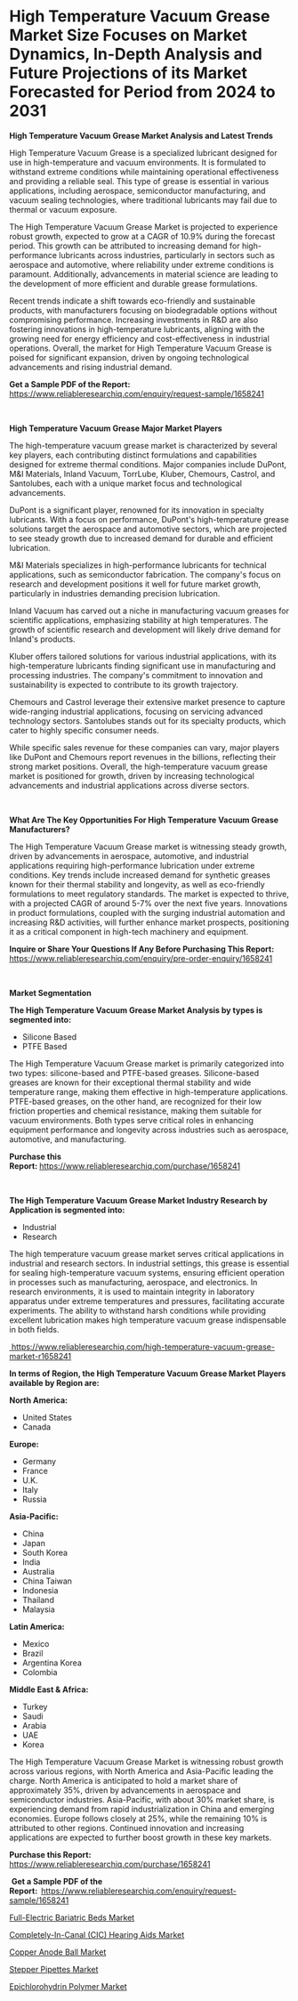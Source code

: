 <p><h1>High Temperature Vacuum Grease Market Size Focuses on Market Dynamics, In-Depth Analysis and Future Projections of its Market Forecasted for Period from 2024 to 2031</h1></p><p><strong>High Temperature Vacuum Grease Market Analysis and Latest Trends</strong></p>
<p><p>High Temperature Vacuum Grease is a specialized lubricant designed for use in high-temperature and vacuum environments. It is formulated to withstand extreme conditions while maintaining operational effectiveness and providing a reliable seal. This type of grease is essential in various applications, including aerospace, semiconductor manufacturing, and vacuum sealing technologies, where traditional lubricants may fail due to thermal or vacuum exposure.</p><p>The High Temperature Vacuum Grease Market is projected to experience robust growth, expected to grow at a CAGR of 10.9% during the forecast period. This growth can be attributed to increasing demand for high-performance lubricants across industries, particularly in sectors such as aerospace and automotive, where reliability under extreme conditions is paramount. Additionally, advancements in material science are leading to the development of more efficient and durable grease formulations.</p><p>Recent trends indicate a shift towards eco-friendly and sustainable products, with manufacturers focusing on biodegradable options without compromising performance. Increasing investments in R&D are also fostering innovations in high-temperature lubricants, aligning with the growing need for energy efficiency and cost-effectiveness in industrial operations. Overall, the market for High Temperature Vacuum Grease is poised for significant expansion, driven by ongoing technological advancements and rising industrial demand.</p></p>
<p><strong>Get a Sample PDF of the Report:&nbsp;</strong> <a href="https://www.reliableresearchiq.com/enquiry/request-sample/1658241?utm_campaign=1117&utm_medium=2&utm_source=Github&utm_content=ia&utm_term=08112024&utm_id=high-temperature-vacuum-grease">https://www.reliableresearchiq.com/enquiry/request-sample/1658241</a></p>
<p>&nbsp;</p>
<p><strong>High Temperature Vacuum Grease Major Market Players</strong></p>
<p><p>The high-temperature vacuum grease market is characterized by several key players, each contributing distinct formulations and capabilities designed for extreme thermal conditions. Major companies include DuPont, M&I Materials, Inland Vacuum, TorrLube, Kluber, Chemours, Castrol, and Santolubes, each with a unique market focus and technological advancements.</p><p>DuPont is a significant player, renowned for its innovation in specialty lubricants. With a focus on performance, DuPont's high-temperature grease solutions target the aerospace and automotive sectors, which are projected to see steady growth due to increased demand for durable and efficient lubrication.</p><p>M&I Materials specializes in high-performance lubricants for technical applications, such as semiconductor fabrication. The company's focus on research and development positions it well for future market growth, particularly in industries demanding precision lubrication.</p><p>Inland Vacuum has carved out a niche in manufacturing vacuum greases for scientific applications, emphasizing stability at high temperatures. The growth of scientific research and development will likely drive demand for Inland's products.</p><p>Kluber offers tailored solutions for various industrial applications, with its high-temperature lubricants finding significant use in manufacturing and processing industries. The company's commitment to innovation and sustainability is expected to contribute to its growth trajectory.</p><p>Chemours and Castrol leverage their extensive market presence to capture wide-ranging industrial applications, focusing on servicing advanced technology sectors. Santolubes stands out for its specialty products, which cater to highly specific consumer needs.</p><p>While specific sales revenue for these companies can vary, major players like DuPont and Chemours report revenues in the billions, reflecting their strong market positions. Overall, the high-temperature vacuum grease market is positioned for growth, driven by increasing technological advancements and industrial applications across diverse sectors.</p></p>
<p>&nbsp;</p>
<p><strong>What Are The Key Opportunities For High Temperature Vacuum Grease Manufacturers?</strong></p>
<p><p>The High Temperature Vacuum Grease market is witnessing steady growth, driven by advancements in aerospace, automotive, and industrial applications requiring high-performance lubrication under extreme conditions. Key trends include increased demand for synthetic greases known for their thermal stability and longevity, as well as eco-friendly formulations to meet regulatory standards. The market is expected to thrive, with a projected CAGR of around 5-7% over the next five years. Innovations in product formulations, coupled with the surging industrial automation and increasing R&D activities, will further enhance market prospects, positioning it as a critical component in high-tech machinery and equipment.</p></p>
<p><strong>Inquire or Share Your Questions If Any Before Purchasing This Report:</strong> <a href="https://www.reliableresearchiq.com/enquiry/pre-order-enquiry/1658241?utm_campaign=1117&utm_medium=2&utm_source=Github&utm_content=ia&utm_term=08112024&utm_id=high-temperature-vacuum-grease">https://www.reliableresearchiq.com/enquiry/pre-order-enquiry/1658241</a></p>
<p>&nbsp;</p>
<p><strong>Market Segmentation</strong></p>
<p><strong>The High Temperature Vacuum Grease Market Analysis by types is segmented into:</strong></p>
<p><ul><li>Silicone Based</li><li>PTFE Based</li></ul></p>
<p><p>The High Temperature Vacuum Grease market is primarily categorized into two types: silicone-based and PTFE-based greases. Silicone-based greases are known for their exceptional thermal stability and wide temperature range, making them effective in high-temperature applications. PTFE-based greases, on the other hand, are recognized for their low friction properties and chemical resistance, making them suitable for vacuum environments. Both types serve critical roles in enhancing equipment performance and longevity across industries such as aerospace, automotive, and manufacturing.</p></p>
<p><strong>Purchase this Report:&nbsp;</strong><a href="https://www.reliableresearchiq.com/purchase/1658241?utm_campaign=1117&utm_medium=2&utm_source=Github&utm_content=ia&utm_term=08112024&utm_id=high-temperature-vacuum-grease">https://www.reliableresearchiq.com/purchase/1658241</a></p>
<p>&nbsp;</p>
<p><strong>The High Temperature Vacuum Grease Market Industry Research by Application is segmented into:</strong></p>
<p><ul><li>Industrial</li><li>Research</li></ul></p>
<p><p>The high temperature vacuum grease market serves critical applications in industrial and research sectors. In industrial settings, this grease is essential for sealing high-temperature vacuum systems, ensuring efficient operation in processes such as manufacturing, aerospace, and electronics. In research environments, it is used to maintain integrity in laboratory apparatus under extreme temperatures and pressures, facilitating accurate experiments. The ability to withstand harsh conditions while providing excellent lubrication makes high temperature vacuum grease indispensable in both fields.</p></p>
<p><a href="https://www.reliableresearchiq.com/high-temperature-vacuum-grease-market-r1658241?utm_campaign=1117&utm_medium=2&utm_source=Github&utm_content=ia&utm_term=08112024&utm_id=high-temperature-vacuum-grease">&nbsp;https://www.reliableresearchiq.com/high-temperature-vacuum-grease-market-r1658241</a></p>
<p><strong>In terms of Region, the High Temperature Vacuum Grease Market Players available by Region are:</strong></p>
<p>
    <p> <strong> North America: </strong>
        <ul>
            <li>United States</li>
            <li>Canada</li>
        </ul>
        </p> 
    <p> <strong> Europe: </strong>
        <ul>
            <li>Germany</li>
            <li>France</li>
            <li>U.K.</li>
            <li>Italy</li>
            <li>Russia</li>
        </ul>
        </p> 
    <p> <strong> Asia-Pacific: </strong>
        <ul>
            <li>China</li>
            <li>Japan</li>
            <li>South Korea</li>
            <li>India</li>
            <li>Australia</li>
            <li>China Taiwan</li>
            <li>Indonesia</li>
            <li>Thailand</li>
            <li>Malaysia</li>
        </ul>
        </p> 
    <p> <strong> Latin America: </strong>
        <ul>
            <li>Mexico</li>
            <li>Brazil</li>
            <li>Argentina Korea</li>
            <li>Colombia</li>
        </ul>
        </p> 
    <p> <strong> Middle East & Africa: </strong>
        <ul>
            <li>Turkey</li>
            <li>Saudi</li>
            <li>Arabia</li>
            <li>UAE</li>
            <li>Korea</li>
        </ul>
    </p>
    </p>
<p><p>The High Temperature Vacuum Grease Market is witnessing robust growth across various regions, with North America and Asia-Pacific leading the charge. North America is anticipated to hold a market share of approximately 35%, driven by advancements in aerospace and semiconductor industries. Asia-Pacific, with about 30% market share, is experiencing demand from rapid industrialization in China and emerging economies. Europe follows closely at 25%, while the remaining 10% is attributed to other regions. Continued innovation and increasing applications are expected to further boost growth in these key markets.</p></p>
<p><strong>Purchase this Report: </strong><a href="https://www.reliableresearchiq.com/purchase/1658241?utm_campaign=1117&utm_medium=2&utm_source=Github&utm_content=ia&utm_term=08112024&utm_id=high-temperature-vacuum-grease">https://www.reliableresearchiq.com/purchase/1658241</a></p>
<p>&nbsp;<strong>Get a Sample PDF of the Report:&nbsp;&nbsp;</strong><a href="https://www.reliableresearchiq.com/enquiry/request-sample/1658241?utm_campaign=1117&utm_medium=2&utm_source=Github&utm_content=ia&utm_term=08112024&utm_id=high-temperature-vacuum-grease">https://www.reliableresearchiq.com/enquiry/request-sample/1658241</a></p>
<p><strong></strong></p>
<p><p><a href="https://issuu.com/reportprime-2/docs/full-electric-bariatric-beds-market_d3a7b28d0566c9?utm_campaign=1117&utm_medium=2&utm_source=Github&utm_content=ia&utm_term=08112024&utm_id=high-temperature-vacuum-grease">Full-Electric Bariatric Beds Market</a></p><p><a href="https://issuu.com/reportprime-2/docs/completely-in-canal-cic-hearing-aid_e8d87f457ba76a?utm_campaign=1117&utm_medium=2&utm_source=Github&utm_content=ia&utm_term=08112024&utm_id=high-temperature-vacuum-grease">Completely-In-Canal (CIC) Hearing Aids Market</a></p><p><a href="https://github.com/florjvdva/Market-Research-Report-List-1/blob/main/copper-anode-ball-market.md?utm_campaign=1117&utm_medium=2&utm_source=Github&utm_content=ia&utm_term=08112024&utm_id=high-temperature-vacuum-grease">Copper Anode Ball Market</a></p><p><a href="https://issuu.com/reportprime-2/docs/stepper-pipettes-market-size-2030.p_ec58a6768372db?utm_campaign=1117&utm_medium=2&utm_source=Github&utm_content=ia&utm_term=08112024&utm_id=high-temperature-vacuum-grease">Stepper Pipettes Market</a></p><p><a href="https://github.com/kiara3n0pau/Market-Research-Report-List-1/blob/main/epichlorohydrin-polymer-market.md?utm_campaign=1117&utm_medium=2&utm_source=Github&utm_content=ia&utm_term=08112024&utm_id=high-temperature-vacuum-grease">Epichlorohydrin Polymer Market</a></p></p>